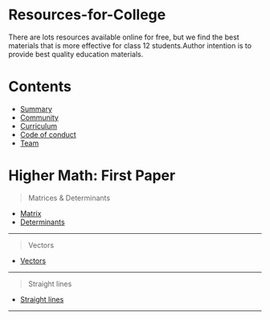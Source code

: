 # Resources-for-College


There are lots resources available online for free, but we find the best materials that is more effective for class 12 students.Author intention is to provide best quality education materials.

# Contents

- [Summary](#Vectors)
- [Community](#community)
- [Curriculum](#curriculum)
- [Code of conduct](#code-of-conduct)
- [Team](#team)




# Higher Math: First Paper

> Matrices & Determinants
* [Matrix](https://www.youtube.com/playlist?list=PL_A4M5IAkMafsNaawDfrQl6EhgdEiWVD6)
* [Determinants](https://www.youtube.com/playlist?list=PL_A4M5IAkMaex9aIhynPtk3ZO-xO_G2kJ)
***


> Vectors
* [Vectors](https://www.youtube.com/playlist?list=PL_A4M5IAkMaf3M7rSq9M4NmLACdYuCQ_7)

***

> Straight lines
* [Straight lines](https://www.youtube.com/playlist?list=PL_A4M5IAkMaf3M7rSq9M4NmLACdYuCQ_7)

***








